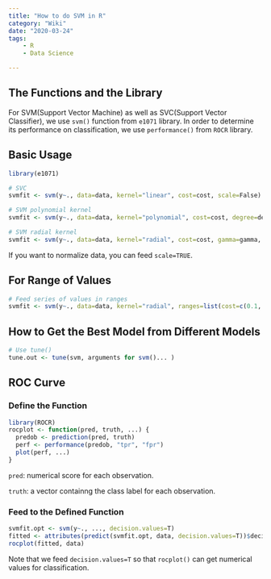 ```yaml
---
title: "How to do SVM in R"
category: "Wiki"
date: "2020-03-24"
tags:
    - R
	- Data Science

---
```


## The Functions and the Library

For SVM(Support Vector Machine) as well as SVC(Support Vector Classifier), we use `svm()` function from `e1071` library. In order to determine its performance on classification, we use `performance()` from `ROCR` library.



## Basic Usage



```R
library(e1071)

# SVC
svmfit <- svm(y~., data=data, kernel="linear", cost=cost, scale=False)

# SVM polynomial kernel
svmfit <- svm(y~., data=data, kernel="polynomial", cost=cost, degree=degree, scale=False) #degree added

# SVM radial kernel
svmfit <- svm(y~., data=data, kernel="radial", cost=cost, gamma=gamma, scale=False) #gamma added
```



If you want to normalize data, you can feed `scale=TRUE`. 



## For Range of Values



```R
# Feed series of values in ranges
svmfit <- svm(y~., data=data, kernel="radial", ranges=list(cost=c(0.1, 5, 10, ...), gamma=c(0.1, 1, 10, ...)))
```



## How to Get the Best Model from Different Models

```R
# Use tune()
tune.out <- tune(svm, arguments for svm()... )
```



## ROC Curve

### Define the Function

```R
library(ROCR)
rocplot <- function(pred, truth, ...) {
  predob <- prediction(pred, truth)
  perf <- performance(predob, "tpr", "fpr")
  plot(perf, ...)
}
```

`pred`: numerical score for each observation.

`truth`: a vector containng the class label for each observation.



### Feed to the Defined Function

```R
svmfit.opt <- svm(y~., ..., decision.values=T)
fitted <- attributes(predict(svmfit.opt, data, decision.values=T))$decision.values
rocplot(fitted, data)
```

Note that we feed `decision.values=T` so that `rocplot()` can get numerical values for classification.